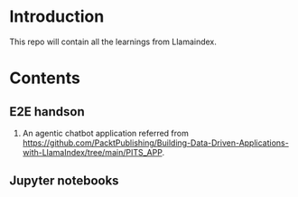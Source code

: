 # Introduction
This repo will contain all the learnings from Llamaindex.

# Contents

## E2E handson

1. An agentic chatbot application referred from https://github.com/PacktPublishing/Building-Data-Driven-Applications-with-LlamaIndex/tree/main/PITS_APP.

## Jupyter notebooks
